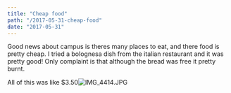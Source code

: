 ```yaml
---
title: "Cheap food"
path: "/2017-05-31-cheap-food"
date: "2017-05-31"
---
```


Good news about campus is theres many places to eat, and there food is pretty cheap. I tried a bolognesa dish from the italian restaurant and it was pretty good! Only complaint is that although the bread was free it pretty burnt.

All of this was like $3.50![IMG_4414.JPG](https://mcquadeblog.files.wordpress.com/2017/05/img_4414.jpg?w=3724)
